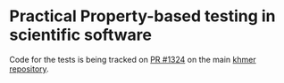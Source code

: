 # Practical Property-based testing in scientific software

Code for the tests is being tracked on [PR #1324][1] on the main [khmer repository][2].

[1]: https://github.com/dib-lab/khmer/pull/1324
[2]: https://github.com/dib-lab/khmer/
